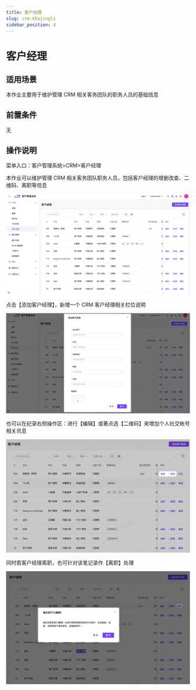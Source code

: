 ```yaml
---
title: 客户经理
slug: crm-khujingli
sidebar_position: 4
---
```



# 客户经理

## 适用场景

本作业主要用于维护管理 CRM 相关客务团队的职务人员的基础信息

## 前置条件

无

## 操作说明

菜单入口：客户管理系统>CRM>客户经理

本作业可以维护管理 CRM 相关客务团队职务人员，包括客户经理的增删改查、二维码、离职等信息

<img src="./assets/AFTMbVgjzod8Y3xVuUvcsd9vnEc.png"/>

点击【添加客户经理】，新增一个 CRM 客户经理相关栏位说明

<img src="./assets/NFJLbPFJgoZHqwxLL5OcneMBnOg.png"/>

也可以在纪录右侧操作区：进行【编辑】或著点选【二维码】来增加个人社交帐号相关讯息

<img src="./assets/TOiVbW8Exo6B0vx31DLc3KdrnBc.png"/>

同时若客户经理离职，也可针对该笔记录作【离职】处理

<img src="./assets/RDPwbP5xUoNgB3xV9kXcNV3gnTd.png"/>

